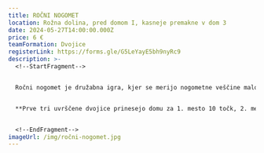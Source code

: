 ```yaml
---
title: ROČNI NOGOMET
location: Rožna dolina, pred domom I, kasneje premakne v dom 3
date: 2024-05-27T14:00:00.000Z
price: 6 €
teamFormation: Dvojice
registerLink: https://forms.gle/G5LeYayE5bh9nyRc9
description: >-
  <!--StartFragment-->


  Ročni nogomet je družabna igra, kjer se merijo nogometne veščine malo drugače. Pri takšnem nogometu ni tako pomembna fizična kondicija kot pa ročna spretnost in hitro razmišljanje. V tej disciplini je pomembno to, kar imamo v zapestju. Je gostilniška igra, katero študentje običajno vsaj malo poznajo. Sistem tekmovanja bo prilagojen številu prijavljenih parov in ga določa organizator. Pari so lahko moški, ženski ali pa tudi mešani, vendar vsi tekmujejo v skupnem sistemu. Turnirja se lahko udeležijo tudi študentje, ki ne živijo v študentskih domovih.


  **Prve tri uvrščene dvojice prinesejo domu za 1. mesto 10 točk, 2. mesto 8 točk in 3. mesto 6 točk. Oba tekmovalca morata biti iz istega doma, da prineseta domu točke.**


  <!--EndFragment-->
imageUrl: /img/ročni-nogomet.jpg
---
```

